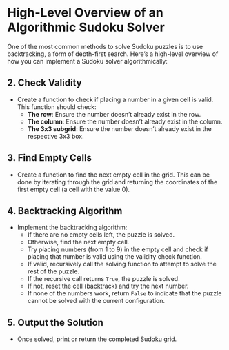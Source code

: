 # High-Level Overview of an Algorithmic Sudoku Solver

One of the most common methods to solve Sudoku puzzles is to use backtracking, a form of depth-first search. Here’s a high-level overview of how you can implement a Sudoku solver algorithmically:

## 2. Check Validity
- Create a function to check if placing a number in a given cell is valid. This function should check:
  - **The row**: Ensure the number doesn’t already exist in the row.
  - **The column**: Ensure the number doesn’t already exist in the column.
  - **The 3x3 subgrid**: Ensure the number doesn’t already exist in the respective 3x3 box.

## 3. Find Empty Cells
- Create a function to find the next empty cell in the grid. This can be done by iterating through the grid and returning the coordinates of the first empty cell (a cell with the value 0).

## 4. Backtracking Algorithm
- Implement the backtracking algorithm:
  - If there are no empty cells left, the puzzle is solved.
  - Otherwise, find the next empty cell.
  - Try placing numbers (from 1 to 9) in the empty cell and check if placing that number is valid using the validity check function.
  - If valid, recursively call the solving function to attempt to solve the rest of the puzzle.
  - If the recursive call returns `True`, the puzzle is solved.
  - If not, reset the cell (backtrack) and try the next number.
  - If none of the numbers work, return `False` to indicate that the puzzle cannot be solved with the current configuration.

## 5. Output the Solution
- Once solved, print or return the completed Sudoku grid.

